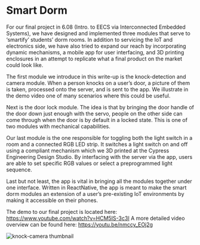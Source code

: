 # Smart Dorm

For our final project in 6.08 (Intro. to EECS via Interconnected Embedded Systems), we have designed and implemented three modules that serve to ‘smartify’ students’ dorm rooms. In addition to servicing the IoT and electronics side, we have also tried to expand our reach by incorporating dynamic mechanisms, a mobile app for user interfacing, and 3D printing enclosures in an attempt to replicate what a final product on the market could look like.

The first module we introduce in this write-up is the knock-detection and camera module. When a person knocks on a user’s door, a picture of them is taken, processed onto the server, and is sent to the app. We illustrate in the demo video one of many scenarios where this could be useful.

Next is the door lock module. The idea is that by bringing the door handle of the door down just enough with the servo, people on the other side can come through when the door is by default in a locked state. This is one of two modules with mechanical capabilities.

Our last module is the one responsible for toggling both the light switch in a room and a connected RGB LED strip. It switches a light switch on and off using a compliant mechanism which we 3D printed at the Cypress Engineering Design Studio. By interfacing with the server via the app, users are able to set specific RGB values or select a preprogrammed light sequence. 

Last but not least, the app is vital in bringing all the modules together under one interface. Written in ReactNative, the app is meant to make the smart dorm modules an extension of a user’s pre-existing IoT environments by making it accessible on their phones.

The demo to our final project is located here: https://www.youtube.com/watch?v=HCM5IS-3c3I
A more detailed video overview can be found here: https://youtu.be/nmccy_EOj2g

![knock-camera thumbnail](https://user-images.githubusercontent.com/34201673/183227110-c69e910d-dc45-4b12-be50-52dd2d439404.jpg)
